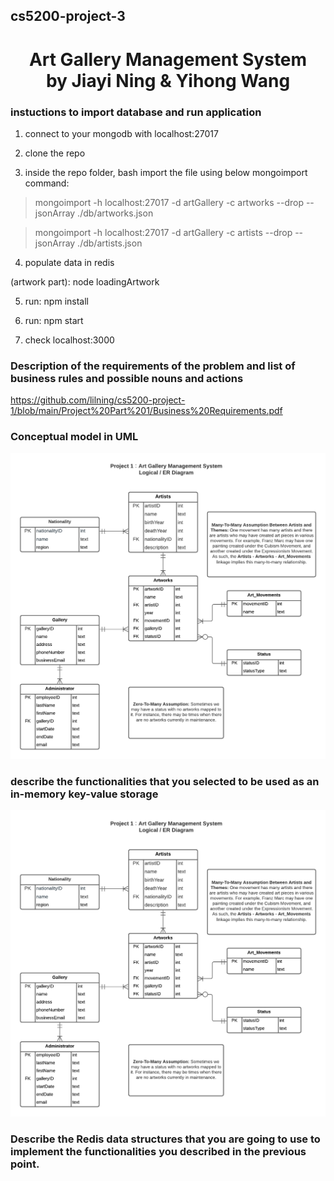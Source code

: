 ## cs5200-project-3

<h1 align="center">Art Gallery Management System
  <br>
  by Jiayi Ning & Yihong Wang
  <br>
</h1>

### instuctions to import database and run application

1. connect to your mongodb with localhost:27017

2. clone the repo

3. inside the repo folder, bash import the file using below mongoimport command:

> mongoimport -h localhost:27017 -d artGallery -c artworks --drop --jsonArray ./db/artworks.json

> mongoimport -h localhost:27017 -d artGallery -c artists --drop --jsonArray ./db/artists.json

4. populate data in redis

(artwork part): node loadingArtwork

5. run: npm install

6. run: npm start

7. check localhost:3000

### Description of the requirements of the problem and list of business rules and possible nouns and actions

https://github.com/lilning/cs5200-project-1/blob/main/Project%20Part%201/Business%20Requirements.pdf

### Conceptual model in UML

![Image of UML](https://github.com/lilning/cs5200-project-1/blob/main/Project%20Part%201/Project1%20-%20ERD.png?raw=true)

### describe the functionalities that you selected to be used as an in-memory key-value storage

![Image of ERD](https://github.com/lilning/cs5200-project-1/blob/main/Project%20Part%201/Project1%20-%20ERD.png?raw=true)

### Describe the Redis data structures that you are going to use to implement the functionalities you described in the previous point.
